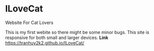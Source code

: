 # ILoveCat
Website For Cat Lovers

This is my first webite so there might be some minor bugs. This site is responsive for both small and larger devices.
**Link**
https://tranhuy2k2.github.io/ILoveCat/
